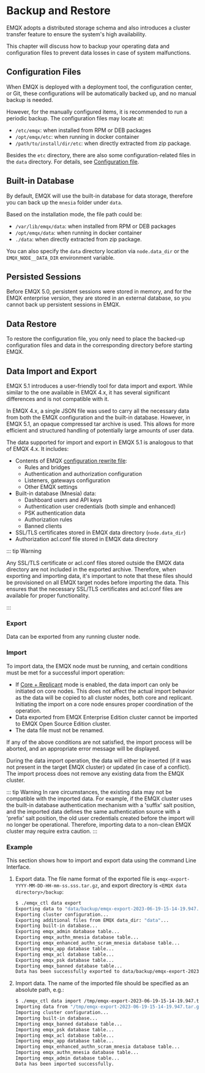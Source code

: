 # Backup and Restore

EMQX adopts a distributed storage schema and also introduces a cluster transfer feature to ensure the system's high availability.

This chapter will discuss how to backup your operating data and configuration files to prevent data losses in case of system malfunctions.

## Configuration Files

When EMQX is deployed with a deployment tool, the configuration center, or Git, these configurations will be automatically backed up, and no manual backup is needed.

However, for the manually configured items, it is recommended to run a periodic backup. The configuration files may locate at:

* `/etc/emqx`: when installed from RPM or DEB packages
* `/opt/emqx/etc`: when running in docker container
* `/path/to/install/dir/etc`: when directly extracted from zip package.

Besides the `etc` directory, there are also some configuration-related files in the `data` directory. For details, see [Configuration file](../configuration/configuration.md).

## Built-in Database

By default, EMQX will use the built-in database for data storage, therefore you can back up the `mnesia` folder under `data`.

<!-- TODO 功能完成后提供 -->

Based on the installation mode, the file path could be:

* `/var/lib/emqx/data`: when installed from RPM or DEB packages
* `/opt/emqx/data`: when running in docker container
* `./data`: when directly extracted from zip package.

You can also specify the `data` directory location via `node.data_dir` or the `EMQX_NODE__DATA_DIR` environment variable.

## Persisted Sessions

Before EMQX 5.0, persistent sessions were stored in memory, and for the EMQX enterprise version, they are stored in an external database, so you cannot back up persistent sessions in EMQX.

## Data Restore

To restore the configuration file, you only need to place the backed-up configuration files and data in the corresponding directory before starting EMQX.

## Data Import and Export

EMQX 5.1 introduces a user-friendly tool for data import and export. While similar to the one available in EMQX 4.x, it has several significant differences and is not compatible with it.

In EMQX 4.x, a single JSON file was used to carry all the necessary data from both the EMQX configuration and the built-in database. However, in EMQX 5.1, an opaque compressed tar archive is used. This allows for more efficient and structured handling of potentially large amounts of user data.

The data supported for import and export in EMQX 5.1 is analogous to that of EMQX 4.x. It includes:

* Contents of EMQX [configuration rewrite file](../configuration/configuration.md#configuration-rewrite-file):
    * Rules and bridges
    * Authentication and authorization configuration
    * Listeners, gateways configuration
    * Other EMQX settings
* Built-in database (Mnesia) data:
    * Dashboard users and API keys
    * Authentication user credentials (both simple and enhanced)
    * PSK authentication data
    * Authorization rules
    * Banned clients
* SSL/TLS certificates stored in EMQX data directory (`node.data_dir`)
* Authorization acl.conf file stored in EMQX data directory

::: tip Warning

Any SSL/TLS certificate or acl.conf files stored outside the EMQX data directory are not included in the exported archive. Therefore, when exporting and importing data, it's important to note that these files should be provisioned on all EMQX target nodes before importing the data. This ensures that the necessary SSL/TLS certificates and acl.conf files are available for proper functionality.

:::

### Export

Data can be exported from any running cluster node.

### Import

To import data, the EMQX node must be running, and certain conditions must be met for a successful import operation:

* If [Core + Replicant](../deploy/cluster/mria-introduction.md#enable-core-replicant-mode) mode is enabled, the data import can only be initiated on core nodes. This does not affect the actual import behavior as the data will be copied to all cluster nodes, both core and replicant. Initiating the import on a core node ensures proper coordination of the operation.
* Data exported from EMQX Enterprise Edition cluster cannot be imported to EMQX Open Source Edition cluster.
* The data file must not be renamed.

If any of the above conditions are not satisfied, the import process will be aborted, and an appropriate error message will be displayed.

During the data import operation, the data will either be inserted (if it was not present in the target EMQX cluster) or updated (in case of a conflict). The import process does not remove any existing data from the EMQX cluster.

::: tip Warning
In rare circumstances, the existing data may not be compatible with the imported data. For example, if the EMQX cluster uses the built-in database authentication mechanism with a 'suffix' salt position, and the imported data defines the same authentication source with a 'prefix' salt position, the old user credentials created before the import will no longer be operational. Therefore, importing data to a non-clean EMQX cluster may require extra caution.
:::

### Example

This section shows how to import and export data using the command Line Interface.

1. Export data. The file name format of the exported file is `emqx-export-YYYY-MM-DD-HH-mm-ss.sss.tar.gz`, and export directory is `<EMQX data directory>/backup`:

    ```bash
    $ ./emqx_ctl data export
    Exporting data to "data/backup/emqx-export-2023-06-19-15-14-19.947.tar.gz"...
    Exporting cluster configuration...
    Exporting additional files from EMQX data_dir: "data"...
    Exporting built-in database...
    Exporting emqx_admin database table...
    Exporting emqx_authn_mnesia database table...
    Exporting emqx_enhanced_authn_scram_mnesia database table...
    Exporting emqx_app database table...
    Exporting emqx_acl database table...
    Exporting emqx_psk database table...
    Exporting emqx_banned database table...
    Data has been successfully exported to data/backup/emqx-export-2023-06-19-15-14-19.947.tar.gz.
    ```
2. Import data. The name of the imported file should be specified as an absolute path, e.g.:

    ```bash
    $ ./emqx_ctl data import /tmp/emqx-export-2023-06-19-15-14-19.947.tar.gz
    Importing data from "/tmp/emqx-export-2023-06-19-15-14-19.947.tar.gz"...
    Importing cluster configuration...
    Importing built-in database...
    Importing emqx_banned database table...
    Importing emqx_psk database table...
    Importing emqx_acl database table...
    Importing emqx_app database table...
    Importing emqx_enhanced_authn_scram_mnesia database table...
    Importing emqx_authn_mnesia database table...
    Importing emqx_admin database table...
    Data has been imported successfully.
    ```
